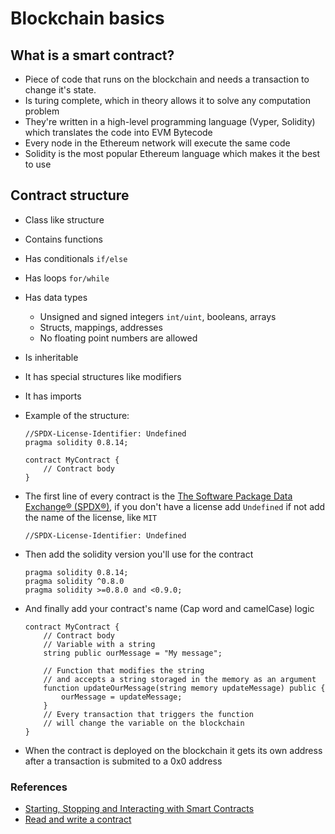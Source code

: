 # Blockchain basics

## What is a smart contract?

-   Piece of code that runs on the blockchain and needs a transaction to change it's state.
-   Is turing complete, which in theory allows it to solve any computation problem
-   They're written in a high-level programming language (Vyper, Solidity) which translates the code into EVM Bytecode
-   Every node in the Ethereum network will execute the same code
-   Solidity is the most popular Ethereum language which makes it the best to use

## Contract structure

-   Class like structure
-   Contains functions
-   Has conditionals `if/else`
-   Has loops `for/while`
-   Has data types
    -   Unsigned and signed integers `int/uint`, booleans, arrays
    -   Structs, mappings, addresses
    -   No floating point numbers are allowed
-   Is inheritable
-   It has special structures like modifiers
-   It has imports
-   Example of the structure:

    ```Solidity
    //SPDX-License-Identifier: Undefined
    pragma solidity 0.8.14;

    contract MyContract {
        // Contract body
    }
    ```

-   The first line of every contract is the [The Software Package Data Exchange® (SPDX®)](https://spdx.dev/), if you don't have a license add `Undefined` if not add the name of the license, like `MIT`
    ```Solidity
    //SPDX-License-Identifier: Undefined
    ```
-   Then add the solidity version you'll use for the contract
    ```Solidity
    pragma solidity 0.8.14;
    pragma solidity ^0.8.0
    pragma solidity >=0.8.0 and <0.9.0;
    ```
-   And finally add your contract's name (Cap word and camelCase) logic

    ```Solidity
    contract MyContract {
        // Contract body
        // Variable with a string
        string public ourMessage = "My message";

        // Function that modifies the string
        // and accepts a string storaged in the memory as an argument
        function updateOurMessage(string memory updateMessage) public {
            ourMessage = updateMessage;
        }
        // Every transaction that triggers the function
        // will change the variable on the blockchain
    }
    ```

-   When the contract is deployed on the blockchain it gets its own address after a transaction is submited to a 0x0 address

### References

-   [Starting, Stopping and Interacting with Smart Contracts](https://ethereum-blockchain-developer.com/2022-01-remix-introduction/02-starting-stopping-interacting/)
-   [Read and write a contract](https://ethereum-blockchain-developer.com/2022-01-remix-introduction/04-read-write-to-smart-contract/)
